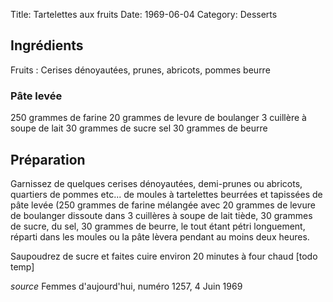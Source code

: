 Title: Tartelettes aux fruits
Date: 1969-06-04
Category: Desserts

## Ingrédients

Fruits : Cerises dénoyautées, prunes, abricots, pommes
beurre

### Pâte levée

250 grammes de farine
20 grammes de levure de boulanger
3 cuillère à soupe de lait
30 grammes de sucre
sel
30 grammes de beurre

## Préparation

Garnissez de quelques cerises dénoyautées, demi-prunes ou abricots, quartiers
de pommes etc... de moules à tartelettes beurrées et tapissées de pâte levée (250
grammes de farine mélangée avec 20 grammes de levure de boulanger dissoute dans 3
cuillères à soupe de lait tiède, 30 grammes de sucre, du sel, 30 grammes de
beurre, le tout étant pétri longuement, réparti dans les moules ou la pâte
lèvera pendant au moins deux heures.

Saupoudrez de sucre et faites cuire environ 20 minutes à four chaud [todo temp]

*source* Femmes d'aujourd'hui, numéro 1257, 4 Juin 1969
